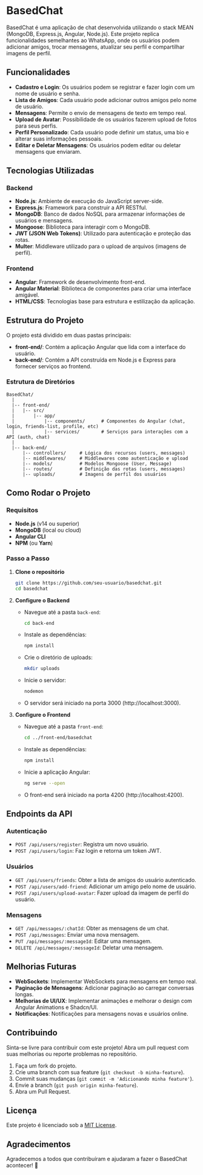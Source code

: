 # BasedChat

BasedChat é uma aplicação de chat desenvolvida utilizando o stack MEAN (MongoDB, Express.js, Angular, Node.js). Este projeto replica funcionalidades semelhantes ao WhatsApp, onde os usuários podem adicionar amigos, trocar mensagens, atualizar seu perfil e compartilhar imagens de perfil.

## Funcionalidades

- **Cadastro e Login**: Os usuários podem se registrar e fazer login com um nome de usuário e senha.
- **Lista de Amigos**: Cada usuário pode adicionar outros amigos pelo nome de usuário.
- **Mensagens**: Permite o envio de mensagens de texto em tempo real.
- **Upload de Avatar**: Possibilidade de os usuários fazerem upload de fotos para seus perfis.
- **Perfil Personalizado**: Cada usuário pode definir um status, uma bio e alterar suas informações pessoais.
- **Editar e Deletar Mensagens**: Os usuários podem editar ou deletar mensagens que enviaram.

## Tecnologias Utilizadas

### Backend
- **Node.js**: Ambiente de execução do JavaScript server-side.
- **Express.js**: Framework para construir a API RESTful.
- **MongoDB**: Banco de dados NoSQL para armazenar informações de usuários e mensagens.
- **Mongoose**: Biblioteca para interagir com o MongoDB.
- **JWT (JSON Web Tokens)**: Utilizado para autenticação e proteção das rotas.
- **Multer**: Middleware utilizado para o upload de arquivos (imagens de perfil).

### Frontend
- **Angular**: Framework de desenvolvimento front-end.
- **Angular Material**: Biblioteca de componentes para criar uma interface amigável.
- **HTML/CSS**: Tecnologias base para estrutura e estilização da aplicação.

## Estrutura do Projeto

O projeto está dividido em duas pastas principais:

- **front-end/**: Contém a aplicação Angular que lida com a interface do usuário.
- **back-end/**: Contém a API construída em Node.js e Express para fornecer serviços ao frontend.

### Estrutura de Diretórios
```
BasedChat/
  |
  |-- front-end/
  |   |-- src/
  |       |-- app/
  |           |-- components/      # Componentes do Angular (chat, login, friends-list, profile, etc)
  |           |-- services/        # Serviços para interações com a API (auth, chat)
  |
  |-- back-end/
      |-- controllers/     # Lógica dos recursos (users, messages)
      |-- middlewares/     # Middlewares como autenticação e upload
      |-- models/          # Modelos Mongoose (User, Message)
      |-- routes/          # Definição das rotas (users, messages)
      |-- uploads/         # Imagens de perfil dos usuários
```

## Como Rodar o Projeto

### Requisitos
- **Node.js** (v14 ou superior)
- **MongoDB** (local ou cloud)
- **Angular CLI**
- **NPM** (ou **Yarn**)

### Passo a Passo

1. **Clone o repositório**
   ```bash
   git clone https://github.com/seu-usuario/basedchat.git
   cd basedchat
   ```

2. **Configure o Backend**
   - Navegue até a pasta `back-end`:
     ```bash
     cd back-end
     ```
   - Instale as dependências:
     ```bash
     npm install
     ```
   - Crie o diretório de uploads:
     ```bash
     mkdir uploads
     ```
   - Inicie o servidor:
     ```bash
     nodemon
     ```
   - O servidor será iniciado na porta 3000 (http://localhost:3000).

3. **Configure o Frontend**
   - Navegue até a pasta `front-end`:
     ```bash
     cd ../front-end/basedchat
     ```
   - Instale as dependências:
     ```bash
     npm install
     ```
   - Inicie a aplicação Angular:
     ```bash
     ng serve --open
     ```
   - O front-end será iniciado na porta 4200 (http://localhost:4200).

## Endpoints da API

### Autenticação
- `POST /api/users/register`: Registra um novo usuário.
- `POST /api/users/login`: Faz login e retorna um token JWT.

### Usuários
- `GET /api/users/friends`: Obter a lista de amigos do usuário autenticado.
- `POST /api/users/add-friend`: Adicionar um amigo pelo nome de usuário.
- `POST /api/users/upload-avatar`: Fazer upload da imagem de perfil do usuário.

### Mensagens
- `GET /api/messages/:chatId`: Obter as mensagens de um chat.
- `POST /api/messages`: Enviar uma nova mensagem.
- `PUT /api/messages/:messageId`: Editar uma mensagem.
- `DELETE /api/messages/:messageId`: Deletar uma mensagem.

## Melhorias Futuras

- **WebSockets**: Implementar WebSockets para mensagens em tempo real.
- **Paginação de Mensagens**: Adicionar paginação ao carregar conversas longas.
- **Melhorias de UI/UX**: Implementar animações e melhorar o design com Angular Animations e Shadcn/UI.
- **Notificações**: Notificações para mensagens novas e usuários online.

## Contribuindo

Sinta-se livre para contribuir com este projeto! Abra um pull request com suas melhorias ou reporte problemas no repositório.

1. Faça um fork do projeto.
2. Crie uma branch com sua feature (`git checkout -b minha-feature`).
3. Commit suas mudanças (`git commit -m 'Adicionando minha feature'`).
4. Envie a branch (`git push origin minha-feature`).
5. Abra um Pull Request.

## Licença
Este projeto é licenciado sob a [MIT License](LICENSE).

## Agradecimentos
Agradecemos a todos que contribuíram e ajudaram a fazer o BasedChat acontecer! 🚀

